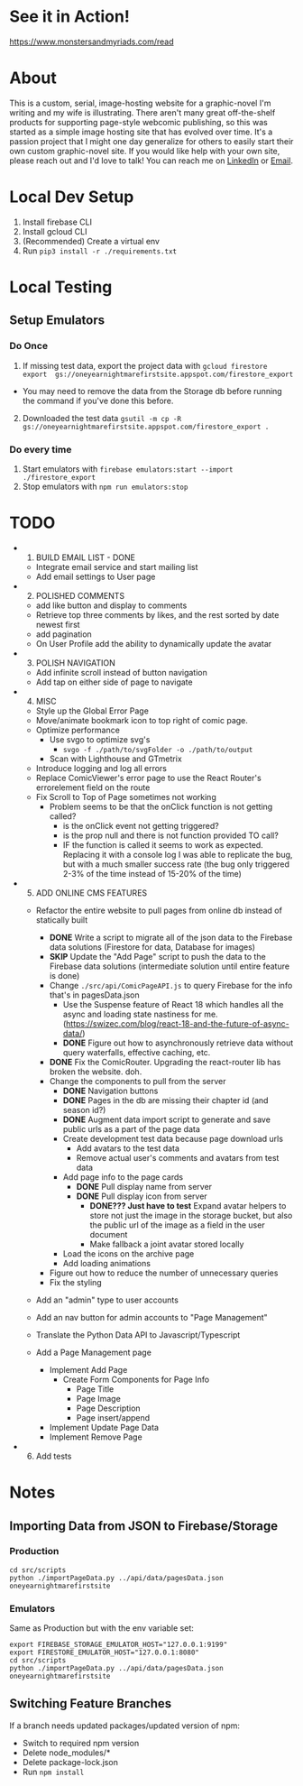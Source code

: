 # See it in Action!

https://www.monstersandmyriads.com/read

# About

This is a custom, serial, image-hosting website for a graphic-novel I'm writing and my wife is illustrating. There aren't many great off-the-shelf products for supporting page-style webcomic publishing, so this was started as a simple image hosting site that has evolved over time. It's a passion project that I might one day generalize for others to easily start their own custom graphic-novel site. If you would like help with your own site, please reach out and I'd love to talk! You can reach me on [LinkedIn](https://www.linkedin.com/in/nathaneharris/) or [Email](mailto:harrihaven2@gmail.com).

# Local Dev Setup

1. Install firebase CLI
2. Install gcloud CLI
3. (Recommended) Create a virtual env
4. Run `pip3 install -r ./requirements.txt`

# Local Testing

## Setup Emulators

### Do Once

1. If missing test data, export the project data with `gcloud firestore export  gs://oneyearnightmarefirstsite.appspot.com/firestore_export`

- You may need to remove the data from the Storage db before running the command if you've done this before.

2. Downloaded the test data `gsutil -m cp -R gs://oneyearnightmarefirstsite.appspot.com/firestore_export .`

### Do every time

1. Start emulators with `firebase emulators:start --import ./firestore_export`
2. Stop emulators with `npm run emulators:stop`

# TODO

- 1. BUILD EMAIL LIST - DONE

  - Integrate email service and start mailing list
  - Add email settings to User page

- 2. POLISHED COMMENTS

  - add like button and display to comments
  - Retrieve top three comments by likes, and the rest sorted by date newest first
  - add pagination
  - On User Profile add the ability to dynamically update the avatar

- 3. POLISH NAVIGATION

  - Add infinite scroll instead of button navigation
  - Add tap on either side of page to navigate

- 4. MISC

  - Style up the Global Error Page
  - Move/animate bookmark icon to top right of comic page.
  - Optimize performance
    - Use svgo to optimize svg's
      - `svgo -f ./path/to/svgFolder -o ./path/to/output`
    - Scan with Lighthouse and GTmetrix
  - Introduce logging and log all errors
  - Replace ComicViewer's error page to use the React Router's errorelement field on the route
  - Fix Scroll to Top of Page sometimes not working
    - Problem seems to be that the onClick function is not getting called?
      - is the onClick event not getting triggered?
      - is the prop null and there is not function provided TO call?
      - IF the function is called it seems to work as expected. Replacing it with a console log I was able to replicate the bug, but with a much smaller success rate (the bug only triggered 2-3% of the time instead of 15-20% of the time)

- 5. ADD ONLINE CMS FEATURES

  - Refactor the entire website to pull pages from online db instead of statically built

    - **DONE** Write a script to migrate all of the json data to the Firebase data solutions (Firestore for data, Database for images)
    - **SKIP** Update the "Add Page" script to push the data to the Firebase data solutions (intermediate solution until entire feature is done)
    - Change `./src/api/ComicPageAPI.js` to query Firebase for the info that's in pagesData.json
      - Use the Suspense feature of React 18 which handles all the async and loading state nastiness for me. (https://swizec.com/blog/react-18-and-the-future-of-async-data/)
      - **DONE** Figure out how to asynchronously retrieve data without query waterfalls, effective caching, etc.
    - **DONE** Fix the ComicRouter. Upgrading the react-router lib has broken the website. doh.
    - Change the components to pull from the server
      - **DONE** Navigation buttons
      - **DONE** Pages in the db are missing their chapter id (and season id?)
      - **DONE** Augment data import script to generate and save public urls as a part of the page data
      - Create development test data because page download urls
        - Add avatars to the test data
        - Remove actual user's comments and avatars from test data
      - Add page info to the page cards
        - **DONE** Pull display name from server
        - **DONE** Pull display icon from server
          - **DONE??? Just have to test** Expand avatar helpers to store not just the image in the storage bucket, but also the public url of the image as a field in the user document
          - Make fallback a joint avatar stored locally
      - Load the icons on the archive page
      - Add loading animations
    - Figure out how to reduce the number of unnecessary queries
    - Fix the styling

  - Add an "admin" type to user accounts
  - Add an nav button for admin accounts to "Page Management"
  - Translate the Python Data API to Javascript/Typescript
  - Add a Page Management page
    - Implement Add Page
      - Create Form Components for Page Info
        - Page Title
        - Page Image
        - Page Description
        - Page insert/append
    - Implement Update Page Data
    - Implement Remove Page

- 6. Add tests

# Notes

## Importing Data from JSON to Firebase/Storage

### Production

```
cd src/scripts
python ./importPageData.py ../api/data/pagesData.json oneyearnightmarefirstsite
```

### Emulators

Same as Production but with the env variable set:

```
export FIREBASE_STORAGE_EMULATOR_HOST="127.0.0.1:9199"
export FIRESTORE_EMULATOR_HOST="127.0.0.1:8080"
cd src/scripts
python ./importPageData.py ../api/data/pagesData.json oneyearnightmarefirstsite
```

## Switching Feature Branches

If a branch needs updated packages/updated version of npm:

- Switch to required npm version
- Delete node_modules/\*
- Delete package-lock.json
- Run `npm install`
